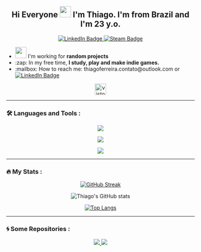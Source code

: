 <h2 align="center">
   Hi Everyone
  <img src="https://media.giphy.com/media/hvRJCLFzcasrR4ia7z/giphy.gif" width="30px"/> I'm Thiago. I'm from Brazil and I'm 23 y.o.
</h2>
<div id="header" align="center">
  <div id="badges">
  <a href="https://www.linkedin.com/in/thiago-ferreira-2965a924a/">
    <img src="https://img.shields.io/badge/LinkedIn-blue?style=for-the-badge&logo=linkedin&logoColor=white" alt="LinkedIn Badge"/>
  </a>
  <a href="https://steamcommunity.com/id/Thiagueraa_/">
    <img src="https://img.shields.io/badge/Steam-black?style=for-the-badge&logo=steam&logoColor=white" alt="Steam Badge"/>
  </a>
</div>
</div>

<p>
  <ul>
    <li>
      <img src="https://media.giphy.com/media/WUlplcMpOCEmTGBtBW/giphy.gif" width="30">
      I'm working for <b>random projects</b>
    </li>
    <li>
      :zap:
      In my free time, <b>I study, play and make indie games.</b>
    </li>
    <li>
      :mailbox: How to reach me: thiagoferreira.contato@outlook.com or <a href="https://www.linkedin.com/in/thiago-ferreira-2965a924a/">
    <img src="https://img.shields.io/badge/LinkedIn-blue?style=for-the-badge&logo=linkedin&logoColor=white" alt="LinkedIn Badge"/>
  </a>
    </li>
  </ul>
</p>

<p align="center">
  <img src="https://profile-counter.glitch.me/thiagobrun/count.svg" alt="vistor count" height="30"/>
</p>

---


### :hammer_and_wrench: Languages and Tools :

<p align="center">
  <a>
    <img src="https://skillicons.dev/icons?i=cs,html,css,js,nodejs,react,vite,ts,php,py,tailwind,express">
  </a>
</p>

<p align="center">
  <a>
    <img src="https://skillicons.dev/icons?i=mongodb,mysql,postgres">
  </a>
</p>

<p align="center">
  <a>
    <img src="https://skillicons.dev/icons?i=bash,git,github,linux,postman,godot,visualstudio,vscode">
  </a>
</p>

---

### :fire: My Stats :
<div align="center">

[![GitHub Streak](https://streak-stats.demolab.com?user=thiagobrun&theme=dark&exclude_days=Sun%2CSat)](https://git.io/streak-stats)

![Thiago's GitHub stats](https://github-readme-stats.vercel.app/api?username=thiagobrun&show_icons=true&theme=dark&count_private=true)

[![Top Langs](https://github-readme-stats.vercel.app/api/top-langs/?username=thiagobrun&theme=dark&layout=compact)](https://github.com/anuraghazra/github-readme-stats)
</div>

---

### 🌀 Some Repositories :
<div align="center">
<a href="https://github.com/thiagobrun/thiagobrun.github.io">
    <img src="https://github-readme-stats.vercel.app/api/pin/?username=thiagobrun&repo=thiagobrun.github.io&theme=dark"/>
</a>

<a href="https://github.com/thiagobrun/app-ideas">
    <img src="https://github-readme-stats.vercel.app/api/pin/?username=thiagobrun&repo=app-ideas&theme=dark"/>
</a>
</div>
